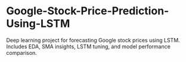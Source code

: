 # Google-Stock-Price-Prediction-Using-LSTM
Deep learning project for forecasting Google stock prices using LSTM. Includes EDA, SMA insights, LSTM tuning, and model performance comparison.
